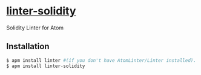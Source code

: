 # [linter-solidity](https://atom.io/packages/linter-solidity)

Solidity Linter for Atom

## Installation
```bash
$ apm install linter #(if you don't have AtomLinter/Linter installed).
$ apm install linter-solidity
```
